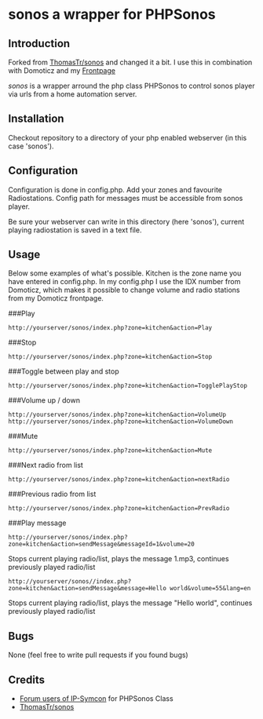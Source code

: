 sonos a wrapper for PHPSonos
=====

## Introduction 
Forked from [ThomasTr/sonos](https://github.com/ThomasTr/sonos) and changed it a bit.
I use this in combination with Domoticz and my [Frontpage](https://github.com/gerard33/frontpage)

*sonos* is a wrapper arround the php class PHPSonos to control sonos player via urls from a home automation server. 

## Installation 

Checkout repository to a directory of your php enabled webserver (in this case 'sonos'). 

## Configuration 
Configuration is done in config.php. 
Add your zones and favourite Radiostations. 
Config path for messages must be accessible from sonos player. 

Be sure your webserver can write in this directory (here 'sonos'), current playing radiostation is saved in a text file. 

## Usage
Below some examples of what's possible. Kitchen is the zone name you have entered in config.php.
In my config.php I use the IDX number from Domoticz, which makes it possible to change volume and radio stations from my Domoticz frontpage.

###Play 
``` 
http://yourserver/sonos/index.php?zone=kitchen&action=Play 
``` 

###Stop 
``` 
http://yourserver/sonos/index.php?zone=kitchen&action=Stop 
``` 

###Toggle between play and stop 
``` 
http://yourserver/sonos/index.php?zone=kitchen&action=TogglePlayStop 
``` 

###Volume up / down 
``` 
http://yourserver/sonos/index.php?zone=kitchen&action=VolumeUp
http://yourserver/sonos/index.php?zone=kitchen&action=VolumeDown
``` 

###Mute
``` 
http://yourserver/sonos/index.php?zone=kitchen&action=Mute 
``` 

###Next radio from list 
``` 
http://yourserver/sonos/index.php?zone=kitchen&action=nextRadio 
``` 

###Previous radio from list 
``` 
http://yourserver/sonos/index.php?zone=kitchen&action=PrevRadio 
``` 

###Play message 
``` 
http://yourserver/sonos/index.php?zone=kitchen&action=sendMessage&messageId=1&volume=20
``` 
Stops current playing radio/list, plays the message 1.mp3, continues previously played radio/list 

``` 
http://yourserver/sonos//index.php?zone=kitchen&action=sendMessage&message=Hello world&volume=55&lang=en
``` 
Stops current playing radio/list, plays the message "Hello world", continues previously played radio/list

## Bugs

None (feel free to write pull requests if you found bugs) 

## Credits 

* [Forum users of IP-Symcon]( http://www.ip-symcon.de/forum) for PHPSonos Class 
* [ThomasTr/sonos](https://github.com/ThomasTr/sonos)
